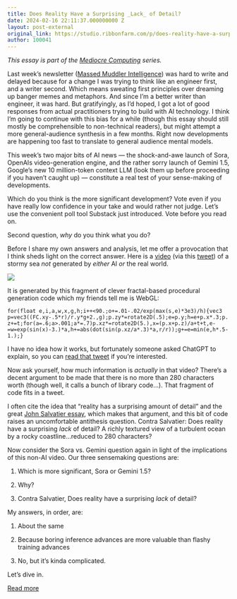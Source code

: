 ```yaml
---
title: Does Reality Have a Surprising _Lack_ of Detail?
date: 2024-02-16 22:11:37.000000000 Z
layout: post-external
original_link: https://studio.ribbonfarm.com/p/does-reality-have-a-surprising-_lack_
author: 100041
---
```


_This essay is part of the [Mediocre Computing](https://studio.ribbonfarm.com/p/mediocre-computing) series._

Last week’s newsletter ([Massed Muddler Intelligence](https://studio.ribbonfarm.com/p/massed-muddler-intelligence)) was hard to write and delayed because for a change I was trying to think like an engineer first, and a writer second. Which means sweating first principles over dreaming up banger memes and metaphors. And since I’m a better writer than engineer, it was hard. But gratifyingly, as I’d hoped, I got a lot of good responses from actual practitioners trying to build with AI technology. I think I’m going to continue with this bias for a while (though this essay should still mostly be comprehensible to non-technical readers), but might attempt a more general-audience synthesis in a few months. Right now developments are happening too fast to translate to general audience mental models.

This week’s two major bits of AI news — the shock-and-awe launch of Sora, OpenAIs video-generation engine, and the rather sorry launch of Gemini 1.5, Google’s new 10 million-token context LLM (look them up before proceeding if you haven’t caught up) — constitute a real test of your sense-making of developments.

Which do you think is the more significant development? Vote even if you have really low confidence in your take and would rather not judge. Let’s use the convenient poll tool Substack just introduced. Vote before you read on.

Second question, _why_ do you think what you do?

Before I share my own answers and analysis, let me offer a provocation that I think sheds light on the correct answer. Here is a [video](https://twigl.app/?ol=true&ss=-NqYIBdD4IXctp9PPC3x) (via this [tweet](https://twitter.com/zozuar/status/1757194474973769884?s=61&t=Z7ogL5oXQlE-zjAQ_mFVBw)) of a stormy sea _not_ generated by _either_ AI _or_ the real world.

[![](https://substackcdn.com/image/fetch/w_1456,c_limit,f_auto,q_auto:good,fl_progressive:steep/https%3A%2F%2Fsubstack-post-media.s3.amazonaws.com%2Fpublic%2Fimages%2F93cce411-4b62-468e-a12c-734f05179a9c_1148x1150.png)](https://twigl.app/?ol=true&ss=-NqYIBdD4IXctp9PPC3x)

It is generated by this fragment of clever fractal-based procedural generation code which my friends tell me is WebGL:

`for(float e,i,a,w,x,g,h;i++<90.;o+=.01-.02/exp(max(s,e)*3e3)/h){vec3 p=vec3((FC.xy-.5*r)/r.y*g+2.,g);p.zy*=rotate2D(.5);e=p.y;h=e+p.x*.3;p.z+=t;for(a=.6;a>.001;a*=.7)p.xz*=rotate2D(5.),x=(p.x+p.z)/a+t+t,e-=w=exp(sin(x)-3.)*a,h+=abs(dot(sin(p.xz/a*.3)*a,r/r));g+=e=min(e,h*.5-1.);}`

I have no idea how it works, but fortunately someone asked ChatGPT to explain, so you can [read that tweet](https://x.com/dabidoYT/status/1757374823721058486?s=20) if you’re interested.

Now ask yourself, how much information is _actually_ in that video? There’s a decent argument to be made that there is no more than 280 characters worth (though well, it calls a bunch of library code…). That fragment of code fits in a tweet.

I often cite the idea that “reality has a surprising amount of detail” and the great [John Salvatier essay](http://johnsalvatier.org/blog/2017/reality-has-a-surprising-amount-of-detail), which makes that argument, and this bit of code raises an uncomfortable antithesis question. Contra Salvatier: Does reality have a surprising _lack_ of detail? A richly textured view of a turbulent ocean by a rocky coastline…reduced to 280 characters?

Now consider the Sora vs. Gemini question again in light of the implications of this non-AI video. Our three sensemaking questions are:

1. Which is more significant, Sora or Gemini 1.5?

2. Why?

3. Contra Salvatier, Does reality have a surprising _lack_ of detail?

My answers, in order, are:

1. About the same

2. Because boring inference advances are more valuable than flashy training advances

3. No, but it’s kinda complicated.

Let’s dive in.

[Read more](https://studio.ribbonfarm.com/p/does-reality-have-a-surprising-_lack_)


